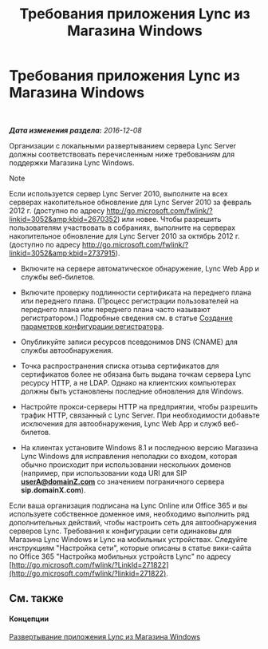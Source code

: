 ﻿---
title: Требования приложения Lync из Магазина Windows
TOCTitle: Требования приложения Lync из Магазина Windows
ms:assetid: 5f2e0a40-8450-4f61-b6f6-913fc1906020
ms:mtpsurl: https://technet.microsoft.com/ru-ru/library/JJ823129(v=OCS.15)
ms:contentKeyID: 52058240
ms.date: 12/10/2016
mtps_version: v=OCS.15
ms.translationtype: HT
---

# Требования приложения Lync из Магазина Windows

 

_**Дата изменения раздела:** 2016-12-08_

Организации с локальными развертыванием сервера Lync Server должны соответствовать перечисленным ниже требованиям для поддержки Магазина Lync Windows.

> [!note]  
> Если используется сервер Lync Server 2010, выполните на всех серверах накопительное обновление для Lync Server 2010 за февраль 2012 г. (доступно по адресу <a href="http://go.microsoft.com/fwlink/?linkid=3052%26kbid=2670352" class="uri">http://go.microsoft.com/fwlink/?linkid=3052&amp;kbid=2670352</a>) или новее. Чтобы разрешить пользователям участвовать в собраниях, выполните на серверах накопительное обновление для Lync Server 2010 за октябрь 2012 г. (доступно по адресу <a href="http://go.microsoft.com/fwlink/?linkid=3052%26kbid=2737915" class="uri">http://go.microsoft.com/fwlink/?linkid=3052&amp;kbid=2737915</a>).

  - Включите на сервере автоматическое обнаружение, Lync Web App и службы веб-билетов.

  - Включите проверку подлинности сертификата на переднего плана или переднего плана. (Процесс регистрации пользователей на переднего плана или переднего плана часто называют регистратором.) Подробные сведения см. в статье [Создание параметров конфигурации регистратора](lync-server-2013-create-registrar-configuration-settings.md).

  - Опубликуйте записи ресурсов псевдонимов DNS (CNAME) для службы автообнаружения.

  - Точка распространения списка отзыва сертификатов для сертификатов более не обязана быть выдана точкам сервера Lync ресурсу HTTP, а не LDAP. Однако на клиентских компьютерах должны быть установлены последние обновления для Windows.

  - Настройте прокси-серверы HTTP на предприятии, чтобы разрешить трафик HTTP, связанный с Lync Server. При необходимости добавьте исключения для автообнаружения, Lync Web App и служб веб-билетов.

  - На клиентах установите Windows 8.1 и последнюю версию Магазина Lync Windows для исправления неполадки со входом, которая обычно происходит при использовании нескольких доменов (например, при использовании кода URI для SIP **userA@domainZ.com** со значением пограничного сервера **sip.domainX.com**).

Если ваша организация подписана на Lync Online или Office 365 и вы используете собственное доменное имя, необходимо выполнить ряд дополнительных действий, чтобы настроить сеть для автообнаружения серверов Lync. Требования к конфигурации сети одинаковы для Магазина Lync Windows и Lync на мобильных устройствах. Следуйте инструкциям "Настройка сети", которые описаны в статье вики-сайта по Office 365 "Настройка мобильных устройств Lync" по адресу [http://go.microsoft.com/fwlink/?LinkId=271822](http://go.microsoft.com/fwlink/?linkid=271822).

## См. также

#### Концепции

[Развертывание приложения Lync из Магазина Windows](lync-server-2013-deploying-lync-windows-store-app.md)

